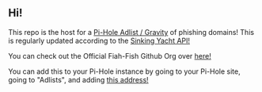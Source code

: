 ## Hi!

This repo is the host for a [Pi-Hole Adlist / Gravity](https://docs.pi-hole.net/database/gravity) of phishing domains! This is regularly updated according to the [Sinking Yacht API!](https://phish.sinking.yachts/v2/text)

You can check out the Official Fiah-Fish Github Org over [here!](https://github.com/fishfish-gg)

You can add this to your Pi-Hole instance by going to your Pi-Hole site, going to "Adlists", and adding [this address!](https://raw.githubusercontent.com/User9684/fishfish-pihole/master/hosts)
